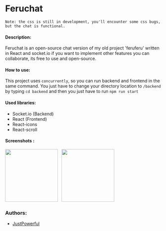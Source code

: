 # Feruchat
`Note: the css is still in development, you'll encounter some css bugs, but the chat is functional.`
#### Description:
Feruchat is an open-source chat version of my old project 'feruferu' written in React and socket.io
if you want to implement other features you can collaborate, its free to use and open-source.

#### How to use: 
This project uses `concurrently`, so you can run backend and frontend in the same command.
You just have to change your directory location to `/backend` by typing `cd backend` and then you just have to run `npm run start`

#### Used libraries:
- Socket.io (Backend)
- React (Frontend)
- React-icons
- React-scroll

#### Screenshots :
<img src="https://user-images.githubusercontent.com/50250163/125873815-8a9e6425-b78d-40d3-bd34-4e48be57b294.PNG" width="170"/> &nbsp; <img src="https://user-images.githubusercontent.com/50250163/125873953-34fa4c8b-c658-4af9-880a-75069fd9704f.png" width="170"/>

### Authors:
- <a href="https://github.com/JustPowerful">JustPowerful</a>


